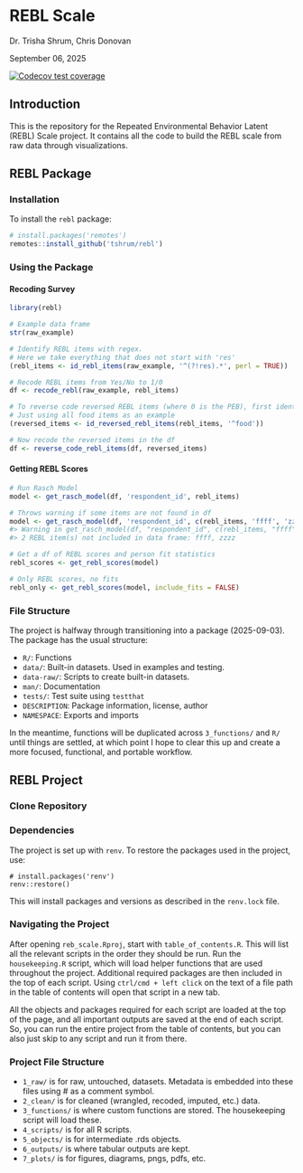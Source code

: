 REBL Scale
================
Dr. Trisha Shrum, Chris Donovan

September 06, 2025

<!-- badges: start -->

[![Codecov test
coverage](https://codecov.io/gh/tshrum/rebl/graph/badge.svg)](https://app.codecov.io/gh/tshrum/rebl)
<!-- badges: end -->

## Introduction

This is the repository for the Repeated Environmental Behavior Latent
(REBL) Scale project. It contains all the code to build the REBL scale
from raw data through visualizations.

## REBL Package

### Installation

To install the `rebl` package:

``` r
# install.packages('remotes')
remotes::install_github('tshrum/rebl')
```

### Using the Package

#### Recoding Survey

``` r
library(rebl)

# Example data frame
str(raw_example)

# Identify REBL items with regex. 
# Here we take everything that does not start with 'res'
(rebl_items <- id_rebl_items(raw_example, '^(?!res).*', perl = TRUE))

# Recode REBL items from Yes/No to 1/0
df <- recode_rebl(raw_example, rebl_items)

# To reverse code reversed REBL items (where 0 is the PEB), first identify them.
# Just using all food items as an example
(reversed_items <- id_reversed_rebl_items(rebl_items, '^food'))

# Now recode the reversed items in the df
df <- reverse_code_rebl_items(df, reversed_items)
```

#### Getting REBL Scores

``` r
# Run Rasch Model
model <- get_rasch_model(df, 'respondent_id', rebl_items)

# Throws warning if some items are not found in df
model <- get_rasch_model(df, 'respondent_id', c(rebl_items, 'ffff', 'zzzz'))
#> Warning in get_rasch_model(df, "respondent_id", c(rebl_items, "ffff", "zzzz")):
#> 2 REBL item(s) not included in data frame: ffff, zzzz

# Get a df of REBL scores and person fit statistics
rebl_scores <- get_rebl_scores(model)

# Only REBL scores, no fits
rebl_only <- get_rebl_scores(model, include_fits = FALSE)
```

### File Structure

The project is halfway through transitioning into a package
(2025-09-03). The package has the usual structure:

- `R/`: Functions
- `data/`: Built-in datasets. Used in examples and testing.
- `data-raw/`: Scripts to create built-in datasets.
- `man/`: Documentation
- `tests/`: Test suite using `testthat`
- `DESCRIPTION`: Package information, license, author
- `NAMESPACE`: Exports and imports

In the meantime, functions will be duplicated across `3_functions/` and
`R/` until things are settled, at which point I hope to clear this up
and create a more focused, functional, and portable workflow.

## REBL Project

### Clone Repository

### Dependencies

The project is set up with `renv`. To restore the packages used in the
project, use:

    # install.packages('renv')
    renv::restore()

This will install packages and versions as described in the `renv.lock`
file.

### Navigating the Project

After opening `reb_scale.Rproj`, start with `table_of_contents.R`. This
will list all the relevant scripts in the order they should be run. Run
the `housekeeping.R` script, which will load helper functions that are
used throughout the project. Additional required packages are then
included in the top of each script. Using `ctrl/cmd + left click` on the
text of a file path in the table of contents will open that script in a
new tab.

All the objects and packages required for each script are loaded at the
top of the page, and all important outputs are saved at the end of each
script. So, you can run the entire project from the table of contents,
but you can also just skip to any script and run it from there.

### Project File Structure

- `1_raw/` is for raw, untouched, datasets. Metadata is embedded into
  these files using \# as a comment symbol.
- `2_clean/` is for cleaned (wrangled, recoded, imputed, etc.) data.
- `3_functions/` is where custom functions are stored. The housekeeping
  script will load these.
- `4_scripts/` is for all R scripts.
- `5_objects/` is for intermediate .rds objects.
- `6_outputs/` is where tabular outputs are kept.
- `7_plots/` is for figures, diagrams, pngs, pdfs, etc.
